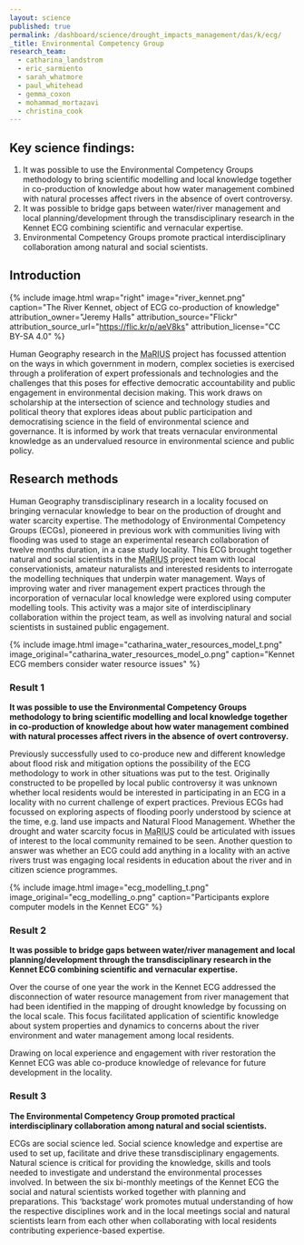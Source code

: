 ```yaml
---
layout: science
published: true
permalink: /dashboard/science/drought_impacts_management/das/k/ecg/
_title: Environmental Competency Group
research_team:
  - catharina_landstrom
  - eric_sarmiento
  - sarah_whatmore
  - paul_whitehead
  - gemma_coxon
  - mohammad_mortazavi
  - christina_cook
---
```

## Key science findings: 
1.	It was possible to use the Environmental Competency Groups methodology to bring scientific modelling and local knowledge together in co-production of knowledge about how water management combined with natural processes affect rivers in the absence of overt controversy.
2.	It was possible to bridge gaps between water/river management and local planning/development through the transdisciplinary research in the Kennet ECG combining scientific and vernacular expertise. 
3.	Environmental Competency Groups promote practical interdisciplinary collaboration among natural and social scientists.  

## Introduction

{% include 
  image.html 
  wrap="right" 
  image="river_kennet.png" 
  caption="The River Kennet, object of ECG co-production of knowledge"
  attribution_owner="Jeremy Halls" 
  attribution_source="Flickr" 
  attribution_source_url="https://flic.kr/p/aeV8ks" 
  attribution_license="CC BY-SA 4.0" 
%}

Human Geography research in the <abbr title="Managing the Risks, Impacts and Uncertainties of drought and water Scarcity">MaRIUS</abbr> project has focussed attention on the ways in which government in modern, complex societies is exercised through a proliferation of expert professionals and technologies and the challenges that this poses for effective democratic accountability and public engagement in environmental decision making. This work draws on scholarship at the intersection of science and technology studies and political theory that explores ideas about public participation and democratising science in the field of environmental science and governance. It is informed by work that treats vernacular environmental knowledge as an undervalued resource in environmental science and public policy. 

## Research methods

Human Geography transdisciplinary research in a locality focused on bringing vernacular knowledge to bear on the production of drought and water scarcity expertise. The methodology of Environmental Competency Groups (ECGs), pioneered in previous work with communities living with flooding was used to stage an experimental research collaboration of twelve months duration, in a case study locality. This ECG brought together natural and social scientists in the <abbr title="Managing the Risks, Impacts and Uncertainties of drought and water Scarcity">MaRIUS</abbr> project team with local conservationists, amateur naturalists and interested residents to interrogate the modelling techniques that underpin water management. Ways of improving water and river management expert practices through the incorporation of vernacular local knowledge were explored using computer modelling tools. This activity was a major site of interdisciplinary collaboration within the project team, as well as involving natural and social scientists in sustained public engagement.

{% include 
  image.html 
  image="catharina_water_resources_model_t.png" 
  image_original="catharina_water_resources_model_o.png" 
  caption="Kennet ECG members consider water resource issues"
%}

### Result 1

**It was possible to use the Environmental Competency Groups methodology to bring scientific modelling and local knowledge together in co-production of knowledge about how water management combined with natural processes affect rivers in the absence of overt controversy.**

Previously successfully used to co-produce new and different knowledge about flood risk and mitigation options the possibility of the ECG methodology to work in other situations was put to the test. Originally constructed to be propelled by local public controversy it was unknown whether local residents would be interested in participating in an ECG in a locality with no current challenge of expert practices. Previous ECGs had focussed on exploring aspects of flooding poorly understood by science at the time, e.g. land use impacts and Natural Flood Management. Whether the drought and water scarcity focus in <abbr title="Managing the Risks, Impacts and Uncertainties of drought and water Scarcity">MaRIUS</abbr> could be articulated with issues of interest to the local community remained to be seen. Another question to answer was whether an ECG could add anything in a locality with an active rivers trust was engaging local residents in education about the river and in citizen science programmes. 

{% include 
	image.html 
  image="ecg_modelling_t.png" 
	image_original="ecg_modelling_o.png" 
	caption="Participants explore computer models in the Kennet ECG" 
%}

### Result 2

**It was possible to bridge gaps between water/river management and local planning/development through the transdisciplinary research in the Kennet ECG combining scientific and vernacular expertise.**

Over the course of one year the work in the Kennet ECG addressed the disconnection of water resource management from river management that had been identified in the mapping of drought knowledge by focussing on the local scale. This focus facilitated application of scientific knowledge about system properties and dynamics to concerns about the river environment and water management among local residents. 

Drawing on local experience and engagement with river restoration the Kennet ECG was able co-produce knowledge of relevance for future development in the locality.      

### Result 3

**The Environmental Competency Group promoted practical interdisciplinary collaboration among natural and social scientists.**

ECGs are social science led. Social science knowledge and expertise are used to set up, facilitate and drive these transdisciplinary engagements. Natural science is critical for providing the knowledge, skills and tools needed to investigate and understand the environmental processes involved. In between the six bi-monthly meetings of the Kennet ECG the social and natural scientists worked together with planning and preparations. This ‘backstage’ work promotes mutual understanding of how the respective disciplines work and in the local meetings social and natural scientists learn from each other when collaborating with local residents contributing experience-based expertise.
